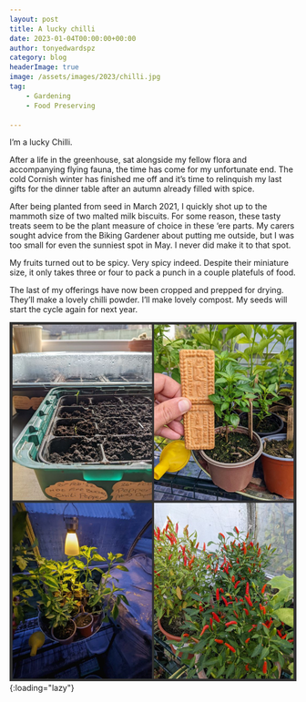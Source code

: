 ```yaml
---
layout: post
title: A lucky chilli
date: 2023-01-04T00:00:00+00:00
author: tonyedwardspz
category: blog
headerImage: true
image: /assets/images/2023/chilli.jpg
tag: 
    - Gardening
    - Food Preserving

---
```


I’m a lucky Chilli.

After a life in the greenhouse, sat alongside my fellow flora and accompanying flying fauna, the time has come for my unfortunate end. The cold Cornish winter has finished me off and it’s time to relinquish my last gifts for the dinner table after an autumn already filled with spice.

After being planted from seed in March 2021, I quickly shot up to the mammoth size of two malted milk biscuits. For some reason, these tasty treats seem to be the plant measure of choice in these ‘ere parts. My carers sought advice from the Biking Gardener about putting me outside, but I was too small for even the sunniest spot in May. I never did make it to that spot.

My fruits turned out to be spicy. Very spicy indeed. Despite their miniature size, it only takes three or four to pack a punch in a couple platefuls of food.

The last of my offerings have now been cropped and prepped for drying. They’ll make a lovely chilli powder. I’ll make lovely compost. My seeds will start the cycle again for next year.

![Chilli Pepper Plant](/assets/images/2023/multi-chilli.jpg "Four photos of a chilli pepper plant"){:loading="lazy"}
